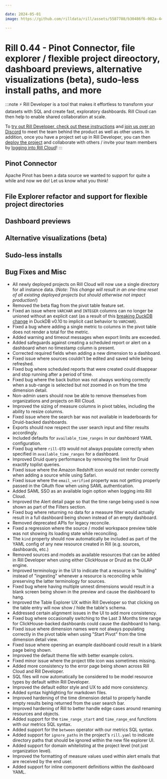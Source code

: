 ```yaml
---

date: 2024-05-01
image: https://github.com/rilldata/rill/assets/5587788/b30486f6-002a-445d-8a1b-955b6ec0066d

---
```


# Rill 0.44 - Pinot Connector, file explorer / flexible project direoctory, dashboard previews, alternative visualizations (beta), sudo-less install paths, and more

:::note
⚡ Rill Developer is a tool that makes it effortless to transform your datasets with SQL and create fast, exploratory dashboards. Rill Cloud can then help to enable shared collaboration at scale.

To [try out Rill Developer, check out these instructions](/home/install) and [join us over on Discord](https://bit.ly/3bbcSl9) to meet the team behind the product as well as other users. In addition, once you have a project set up in Rill Developer, you can then [deploy the project](/deploy/existing-project) and collaborate with others / invite your team members by [logging into Rill Cloud](https://ui.rilldata.com)!
:::

## Pinot Connector
Apache Pinot has been a data source we wanted to support for quite a while and now we do! Let us know what you think!

## File Explorer refactor and support for flexible project directories


## Dashboard previews


## Alternative visualizations (beta)


## Sudo-less installs


## Bug Fixes and Misc
- All newly deployed projects on Rill Cloud will now use a single directory for all instance data. (*Note: This change will result in an one-time reset of all existing deployed projects but should otherwise not impact production!*)
- Removed the beta flag from the pivot table feature set.
- Fixed an issue where `VARCHAR` and `INTEGER` columns can no longer be unioned without an explicit cast (as a result of this [breaking DuckDB change](https://duckdb.org/2024/02/13/announcing-duckdb-0100.html#breaking-sql-changes) in DuckDB v0.10 to implicit cast behavior to `VARCHAR`).
- Fixed a bug where adding a single metric to columns in the pivot table does not render a total for the metric.
- Added warning and timeout messages when export limits are exceeded.
- Added safeguards against creating a scheduled report or alert on a dashboard when no timestamp column is present.
- Corrected required fields when adding a new dimension to a dashboard.
- Fixed issue where sources couldn't be edited and saved while being refreshed.
- Fixed bug where scheduled reports that were created could disappear and stop running after a period of time.
- Fixed bug where the back button was not always working correctly when a sub-range is selected but not zoomed in on from the time dimension detail.
- Non-admin users should now be able to remove themselves from organizations and projects on Rill Cloud.
- Improved the sizing of measure columns in pivot tables, including the ability to resize columns.
- Fixed issue where the search bar was not available in leaderboards for Druid-backed dashboards.
- Exports should now respect the user search input and filter results accordingly.
- Included defaults for `available_time_ranges` in our dashboard YAML configuration.
- Fixed bug where `rill-QTD` would not always populate correctly when specified in `available_time_ranges` for a dashboard.
- Improved Druid query performance by removing the limit for Druid exactify toplist queries.
- Fixed issue where the Amazon Redshift icon would not render correctly when adding a source while using Safari.
- Fixed issue where the `email_verified` property was not getting properly passed in the OAuth flow when using SAML authentication.
- Added SAML SSO as an available login option when logging into Rill Cloud.
- Improved the Alert detail page so that the time range being used is now shown as part of the Filters section.
- Fixed bug where returning no data for a measure filter would actually result in a full dashboard being shown instead of an empty dashboard.
- Removed deprecated APIs for legacy reconcile.
- Fixed a regression where the source / model workspace preview table was not showing its loading state while reconciling.
- The `kind` property should now automatically be included as part of the YAML config of any new resource created in Rill (e.g. sources, dashboards, etc.)
- Removed sources and models as available resources that can be added in Rill Developer when using either ClickHouse or Druid as the OLAP engine.
- Improved terminology in the UI to indicate that a resource is "building" instead of "ingesting" whenever a resource is reconciling while preserving the latter terminology for sources.
- Fixed bug where having multiple unnest dimensions would result in a blank screen being shown in the preview and cause the dashboard to hang.
- Improved the Table Explorer UX within Rill Developer so that clicking on the table entry will now show / hide the table's schema.
- Addressed certain alignment issues in the UI to add more consistency.
- Fixed bug where occasionally switching to the Last 3 Months time range for ClickHouse-backed dashboards could cause the dashboard to hang.
- Fixed issue where dimension names were not always populating correctly in the pivot table when using "Start Pivot" from the time dimension detail view.
- Fixed issue where opening an example dashboard could result in a blank page being shown.
- Improved the default theme file with better example colors.
- Fixed minor issue where the project title icon was sometimes missing.
- Added more consistency to the error page being shown across Rill Cloud and Rill Developer.
- SQL files will now automatically be considered to be model resource types by default within Rill Developer.
- Improved the default editor style and UX to add more consistency.
- Added syntax highlighting for markdown files.
- Improved hardening of the time dimension detail to properly handle empty results being returned from the user search bar.
- Improved hardening of Rill to better handle edge cases around renaming resources and objects.
- Added support for the `time_range_start` and `time_range_end` functions with our metrics SQL syntax.
- Added support for the `between` operator with our metrics SQL syntax.
- Added support for `ignore_paths` in the project's `rill.yaml` to indicate directory paths that should be ignored within the new file explorer UI.
- Added support for domain whitelisting at the project level (not just organization level).
- Improved the formatting of measure values used within alert emails that are received by the end user.
- Added support for inline component definitions within the dashboard YAML.